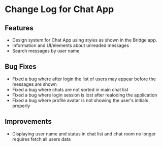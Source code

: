 # Change Log for Chat App

## Features
- Design system for Chat App using styles as shown in the Bridge app.
- Information and UI/elements about unreaded messages
- Search messages by user name

## Bug Fixes
- Fixed a bug where after login the list of users may appear before the messages are shown
- Fixed a bug where chats are not sorted in main chat list
- Fixed a bug where login session is lost after realoding the application
- Fixed a bug where profile avatar is not showing the user's initials properly

## Improvements
- Displaying user name and status in chat list and chat room no longer requires fetch all users data